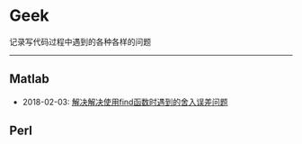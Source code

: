 # Geek
记录写代码过程中遇到的各种各样的问题

---
## Matlab
- 2018-02-03: [解决解决使用find函数时遇到的舍入误差问题](./Matlab/2018-02-03-find-floating-point-roundoff-error.md)
## Perl
